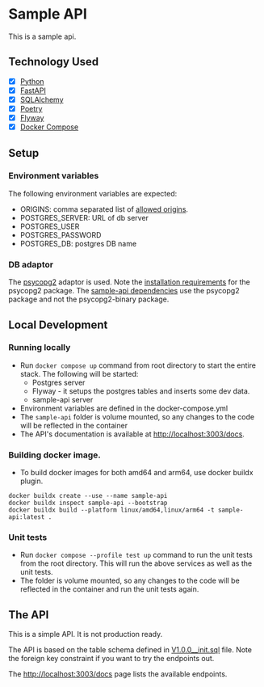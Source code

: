 # Sample API

This is a sample api. 

## Technology Used
- [x] [Python](https://www.python.org)
- [x] [FastAPI](https://fastapi.tiangolo.com)
- [x] [SQLAlchemy](https://www.sqlalchemy.org)
- [x] [Poetry](https://python-poetry.org)
- [x] [Flyway](https://www.red-gate.com/products/flyway/community/)
- [x] [Docker Compose](https://docs.docker.com/compose/install/)

## Setup

### Environment variables

The following environment variables are expected:

- ORIGINS: comma separated list of [allowed origins](https://fastapi.tiangolo.com/tutorial/cors/).
- POSTGRES_SERVER: URL of db server
- POSTGRES_USER
- POSTGRES_PASSWORD
- POSTGRES_DB: postgres DB name

### DB adaptor

The [psycopg2](https://www.psycopg.org) adaptor is used. Note the [installation requirements](https://www.psycopg.org/docs/install.html) for the psycopg2 package. The [sample-api dependencies](pyproject.toml) use the psycopg2 package and not the psycopg2-binary package.
    
## Local Development

### Running locally

- Run `docker compose up` command from root directory to start the entire stack. The following will be started: 
  - Postgres server 
  - Flyway - it setups the postgres tables and inserts some dev data.
  - sample-api server
- Environment variables are defined in the docker-compose.yml
- The `sample-api` folder is volume mounted, so any changes to the code will be reflected in the container 
- The API's documentation is available at [http://localhost:3003/docs](http://localhost:3003/docs).

### Building docker image.

- To build docker images for both amd64 and arm64, use docker buildx plugin.
```
docker buildx create --use --name sample-api
docker buildx inspect sample-api --bootstrap
docker buildx build --platform linux/amd64,linux/arm64 -t sample-api:latest .
```

### Unit tests

- Run `docker compose --profile test up` command to run the unit tests from the root directory. This will run the above services as well as the unit tests.
- The folder is volume mounted, so any changes to the code will be reflected in the container and run the unit tests again.


## The API

This is a simple API. It is not production ready. 

The API is based on the table schema defined in [V1.0.0__init.sql](db/migrations/V1.0.0__init.sql) file. Note the foreign key constraint if you want to try the endpoints out.

The [http://localhost:3003/docs](http://localhost:3003/docs) page lists the available endpoints.